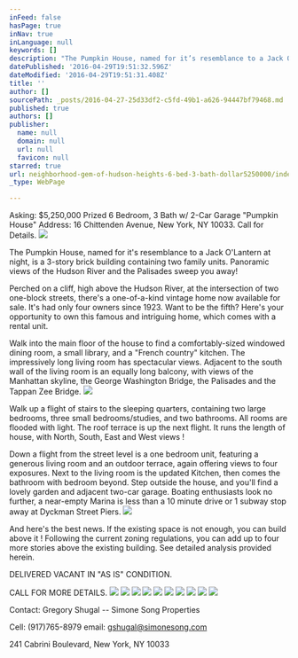 ```yaml
---
inFeed: false
hasPage: true
inNav: true
inLanguage: null
keywords: []
description: "The Pumpkin House, named for it’s resemblance to a Jack O'Lantern at night, is a 3-story brick building containing two family units. Panoramic views of the Hudson River and the Palisades sweep you away! "
datePublished: '2016-04-29T19:51:32.596Z'
dateModified: '2016-04-29T19:51:31.408Z'
title: ''
author: []
sourcePath: _posts/2016-04-27-25d33df2-c5fd-49b1-a626-94447bf79468.md
published: true
authors: []
publisher:
  name: null
  domain: null
  url: null
  favicon: null
starred: true
url: neighborhood-gem-of-hudson-heights-6-bed-3-bath-dollar5250000/index.html
_type: WebPage

---
```

Asking: $5,250,000 Prized 6 Bedroom, 3 Bath w/ 2-Car Garage "Pumpkin House" Address: 16 Chittenden Avenue, New York, NY 10033\. Call for Details.
![](https://the-grid-user-content.s3-us-west-2.amazonaws.com/9e69d355-8566-49bb-8f13-36969ed4b89d.jpg)

The Pumpkin House, named for it's resemblance to a Jack O'Lantern at night, is a 3-story brick building containing two family units. Panoramic views of the Hudson River and the Palisades sweep you away! 

Perched on a cliff, high above the Hudson River, at the intersection of two one-block streets, there's a one-of-a-kind vintage home now available for sale. It's had only four owners since 1923\. Want to be the fifth? Here's your opportunity to own this famous and intriguing home, which comes with a rental unit.

Walk into the main floor of the house to find a comfortably-sized windowed dining room, a small library, and a "French country" kitchen. The impressively long living room has spectacular views. Adjacent to the south wall of the living room is an equally long balcony, with views of the Manhattan skyline, the George Washington Bridge, the Palisades and the Tappan Zee Bridge.
![](https://the-grid-user-content.s3-us-west-2.amazonaws.com/7b66504d-7c67-4e05-a381-45077c0f7891.jpg)

Walk up a flight of stairs to the sleeping quarters, containing two large bedrooms, three small bedrooms/studies, and two bathrooms. All rooms are flooded with light. The roof terrace is up the next flight. It runs the length of house, with North, South, East and West views !

Down a flight from the street level is a one bedroom unit, featuring a generous living room and an outdoor terrace, again offering views to four exposures. Next to the living room is the updated Kitchen, then comes the bathroom with bedroom beyond. Step outside the house, and you'll find a lovely garden and adjacent two-car garage. Boating enthusiasts look no further, a near-empty Marina is less than a 10 minute drive or 1 subway stop away at Dyckman Street Piers.
![](https://the-grid-user-content.s3-us-west-2.amazonaws.com/94ebff6c-7573-42a0-8532-4e0156514693.jpg)

And here's the best news. If the existing space is not enough, you can build above it ! Following the current zoning regulations, you can add up to four more stories above the existing building. See detailed analysis provided herein. 

DELIVERED VACANT IN "AS IS" CONDITION.

CALL FOR MORE DETAILS.
![](https://the-grid-user-content.s3-us-west-2.amazonaws.com/31d89ef3-c822-4cf0-ab98-cf8ccf5fa798.jpg)
![](https://the-grid-user-content.s3-us-west-2.amazonaws.com/cc2a0ef0-8e5c-4cfb-948a-c5dd66b3eb73.jpg)
![](https://the-grid-user-content.s3-us-west-2.amazonaws.com/d972c9e0-c5b9-4613-a196-2c333d245c7a.jpg)
![](https://the-grid-user-content.s3-us-west-2.amazonaws.com/93419a87-520a-4340-a5b0-31d31cfc08d8.jpg)
![](https://the-grid-user-content.s3-us-west-2.amazonaws.com/c8a06249-7b03-4c26-b74f-1842d45cefce.jpg)
![](https://the-grid-user-content.s3-us-west-2.amazonaws.com/da7122d4-34fd-4738-9cde-02bfaa7e079d.jpg)
![](https://the-grid-user-content.s3-us-west-2.amazonaws.com/9dbd9e1f-bd17-4976-940e-1f4f072f8c07.jpg)
![](https://the-grid-user-content.s3-us-west-2.amazonaws.com/390070d9-39d1-4b37-8676-155595101eb4.jpg)
![](https://the-grid-user-content.s3-us-west-2.amazonaws.com/2ddd28e0-7ea7-40a0-9400-9ba9370c0387.jpg)
![](https://the-grid-user-content.s3-us-west-2.amazonaws.com/935484b6-063c-4c26-afab-bacef64b10db.jpg)

Contact: Gregory Shugal -- Simone Song Properties

Cell: (917)765-8979 email: [gshugal@simonesong.com ][0]

241 Cabrini Boulevard, New York, NY 10033

[0]: null